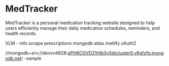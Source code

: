 # MedTracker

MedTracker is a personal medication tracking website designed to help users efficiently manage 
their daily medication schedules, reminders, and health records.



VLM - info scrape prescriptions
mongodb atlas /netlify
oAuth2

//mongodb+srv://devvv4828:qPH6CGVD21Hlb3yX@cluster0.y6gfzfg.mongodb.net/ -sample
